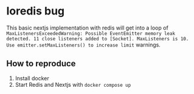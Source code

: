 # Ioredis bug

This basic nextjs implementation with redis will get into a loop of 
``` MaxListenersExceededWarning: Possible EventEmitter memory leak detected. 11 close listeners added to [Socket]. MaxListeners is 10. Use emitter.setMaxListeners() to increase limit```
warnings.

## How to reproduce

1. Install docker
2. Start Redis and Nextjs with `docker compose up`
